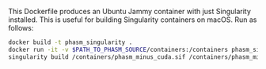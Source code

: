 
This Dockerfile produces an Ubuntu Jammy container with just Singularity installed.
This is useful for building Singularity containers on macOS.
Run as follows:

```bash
docker build -t phasm_singularity .
docker run -it -v $PATH_TO_PHASM_SOURCE/containers:/containers phasm_singularity 
singularity build /containers/phasm_minus_cuda.sif /containers/phasm_minus_cuda/phasm_minus_cuda.def
```

